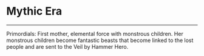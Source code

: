 # Mythic Era
___
Primordials: First mother, elemental force with monstrous children.
Her monstrous children become fantastic beasts that become linked to the lost people and are sent to the Veil by Hammer Hero. 

